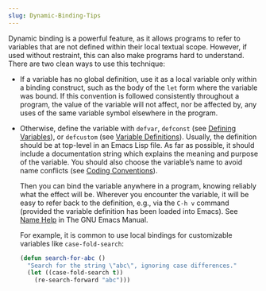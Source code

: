```yaml
---
slug: Dynamic-Binding-Tips
---
```


Dynamic binding is a powerful feature, as it allows programs to refer to variables that are not defined within their local textual scope. However, if used without restraint, this can also make programs hard to understand. There are two clean ways to use this technique:

*   If a variable has no global definition, use it as a local variable only within a binding construct, such as the body of the `let` form where the variable was bound. If this convention is followed consistently throughout a program, the value of the variable will not affect, nor be affected by, any uses of the same variable symbol elsewhere in the program.

*   Otherwise, define the variable with `defvar`, `defconst` (see [Defining Variables](/docs/elisp/Defining-Variables)), or `defcustom` (see [Variable Definitions](/docs/elisp/Variable-Definitions)). Usually, the definition should be at top-level in an Emacs Lisp file. As far as possible, it should include a documentation string which explains the meaning and purpose of the variable. You should also choose the variable’s name to avoid name conflicts (see [Coding Conventions](/docs/elisp/Coding-Conventions)).

    Then you can bind the variable anywhere in a program, knowing reliably what the effect will be. Wherever you encounter the variable, it will be easy to refer back to the definition, e.g., via the `C-h v` command (provided the variable definition has been loaded into Emacs). See [Name Help](https://www.gnu.org/software/emacs/manual/html_mono/emacs.html#Name-Help) in The GNU Emacs Manual.

    For example, it is common to use local bindings for customizable variables like `case-fold-search`:

    ```lisp
    (defun search-for-abc ()
      "Search for the string \"abc\", ignoring case differences."
      (let ((case-fold-search t))
        (re-search-forward "abc")))
    ```
